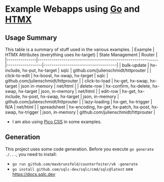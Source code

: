 # Example Webapps using [Go](https://go.dev) and [HTMX](https://htmx.org)

## Usage Summary

This table is a summary of stuff used in the various examples.
| Example       | HTMX Attributes (everything uses hx-target)                 | State Management | Router                              |
|---------------|-------------------------------------------------------------|------------------|-------------------------------------|
| bulk-update   | hx-include, hx-put, hx-target                               | sqlc             | github.com/julienschmidt/httprouter |
| click-to-edit | hx-boost, hx-swap, hx-target                                | sqlc             | github.com/julienschmidt/httprouter |
| click-to-load | hx-get, hx-swap, hx-target                                  | json  in-memory  | net/html                            |
| delete-row    | hx-confirm, hx-delete, hx-swap, hx-target                   | json, in-memory  | net/html                            |
| edit-row      | hx-get, hx-include, hx-post, hx-swap, hx-target             | json, in-memory  | github.com/julienschmidt/httprouter |
| lazy-loading  | hx-get, hx-trigger                                          | N/A              | net/html                            |
| spreadsheet   | hx-encoding, hx-get, hx-patch, hx-post, hx-swap, hx-trigger | json, in-memory  | github.com/julienschmidt/httprouter |

* I am also using [Pico CSS](https://picocss.com) in some examples.

## Generation

This project uses some code generation. Before you execute `go generate ./...`,
you need to install:

- `go run github.com/maxbrunsfeld/counterfeiter/v6 -generate`
- `go install github.com/sqlc-dev/sqlc/cmd/sqlc@latest` see https://docs.sqlc.dev